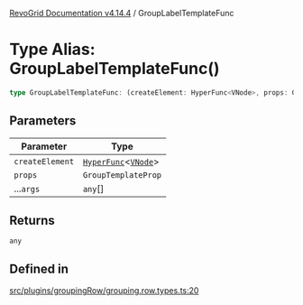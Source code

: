 [RevoGrid Documentation v4.14.4](README.md) / GroupLabelTemplateFunc

# Type Alias: GroupLabelTemplateFunc()

```ts
type GroupLabelTemplateFunc: (createElement: HyperFunc<VNode>, props: GroupTemplateProp, ...args: any[]) => any;
```

## Parameters

| Parameter | Type |
| ------ | ------ |
| `createElement` | [`HyperFunc`](Interface.HyperFunc.md)\<[`VNode`](Interface.VNode.md)\> |
| `props` | `GroupTemplateProp` |
| ...`args` | `any`[] |

## Returns

`any`

## Defined in

[src/plugins/groupingRow/grouping.row.types.ts:20](https://github.com/revolist/revogrid/blob/a32d3a869ff2d770043cd2738815e885c8f5d1a9/src/plugins/groupingRow/grouping.row.types.ts#L20)
